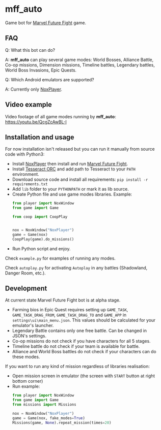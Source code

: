 # mff_auto
Game bot for [Marvel Future Fight](https://play.google.com/store/apps/details?id=com.netmarble.mherosgb&hl=ru) game.

## FAQ
Q: What this bot can do?

A: **mff_auto** can play several game modes: World Bosses, Alliance Battle, Co-op missions, Dimension missions, Timeline battles, Legendary battles, World Boss Invasions, Epic Quests.

Q: Which Android emulators are supported?

A: Currently only [NoxPlayer](https://bignox.com).

## Video example

Video footage of all game modes running by **mff_auto**: https://youtu.be/QcgZcAwBL-I

## Installation and usage

For now installation isn't released but you can run it manually from source code with Python3:

- Install [NoxPlayer](https://bignox.com) then install and run [Marvel Future Fight](https://play.google.com/store/apps/details?id=com.netmarble.mherosgb&hl=ru).
- Install [Tesseract ORC](https://github.com/tesseract-ocr/tesseract) and add path to Tesseract to your ```PATH``` environment.
- Download source code and install all requirements: ```pip install -r requirements.txt```
- Add ```lib``` folder to your ```PYTHONPATH``` or mark it as lib source.
- Create Python file and use game modes libraries. Example:
    ```python
    from player import NoxWindow
    from game import Game
    
    from coop import CoopPlay
    
    
    nox = NoxWindow("NoxPlayer")
    game = Game(nox)
    CoopPlay(game).do_missions()
    ```
- Run Python script and enjoy.

Check `example.py` for examples of running any modes.

Check `autoplay.py` for activating `Autoplay` in any battles (Shadowland, Danger Room, etc.).

## Development

At current state Marvel Future Fight bot is at alpha stage.

- Farming bios in Epic Quest requires setting up `GAME_TASK`, `GAME_TASK_DRAG_FROM`, `GAME_TASK_DRAG_TO` and `GAME_APP`
in `settings\ui\main_menu.json`. This values should be calculated for your emulator's launcher.
- Legendary Battle contains only one free battle. Can be changed in JSON's settings.
- Co-op missions do not check if you have characters for all 5 stages.
- Timeline battle do not check if your team is available for battle.
- Alliance and World Boss battles do not check if your characters can do these modes.

If you want to run any kind of mission regardless of libraries realisation:
- Open mission screen in emulator (the screen with `START` button at right bottom corner)
- Run example:
    ```python
    from player import NoxWindow
    from game import Game
    from missions import Missions
    
    nox = NoxWindow("NoxPlayer")
    game = Game(nox, fake_modes=True)
    Missions(game, None).repeat_mission(times=20)
    ```
